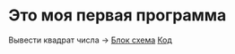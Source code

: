 # Это моя первая программа 
Вывести квадрат числа -> [Блок схема](diagram_001_sqrtnumb.drawio.png) [Код](Program.cs)